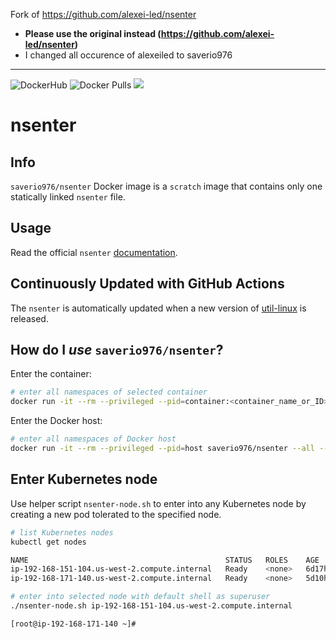 Fork of https://github.com/alexei-led/nsenter

- **Please use the original instead (https://github.com/alexei-led/nsenter)**
- I changed all occurence of alexeiled to saverio976

------------------------------------------------------------------------------

![DockerHub](https://github.com/alexei-led/nsenter/workflows/DockerHub/badge.svg) ![Docker Pulls](https://img.shields.io/docker/pulls/saverio976/nsenter.svg?style=popout) [![](https://images.microbadger.com/badges/image/saverio976/nsenter.svg)](https://microbadger.com/images/saverio976/nsenter "Get your own image badge on microbadger.com")

# nsenter

## Info

`saverio976/nsenter` Docker image is a `scratch` image that contains only one statically linked `nsenter` file.

## Usage

Read the official `nsenter` [documentation](http://man7.org/linux/man-pages/man1/nsenter.1.html).

## Continuously Updated with GitHub Actions

The `nsenter` is automatically updated when a new version of [util-linux](https://github.com/util-linux/util-linux) is released.

## How do I *use* `saverio976/nsenter`?

Enter the container:

```sh
# enter all namespaces of selected container
docker run -it --rm --privileged --pid=container:<container_name_or_ID> saverio976/nsenter --all --target 1 -- su -
```

Enter the Docker host:

```sh
# enter all namespaces of Docker host
docker run -it --rm --privileged --pid=host saverio976/nsenter --all --target 1 -- su -
```

## Enter Kubernetes node

Use helper script `nsenter-node.sh` to enter into any Kubernetes node by creating a new pod tolerated to the specified node.

```sh
# list Kubernetes nodes
kubectl get nodes

NAME                                            STATUS   ROLES    AGE     VERSION
ip-192-168-151-104.us-west-2.compute.internal   Ready    <none>   6d17h   v1.13.7-eks-c57ff8
ip-192-168-171-140.us-west-2.compute.internal   Ready    <none>   5d10h   v1.13.7-eks-c57ff8

# enter into selected node with default shell as superuser
./nsenter-node.sh ip-192-168-151-104.us-west-2.compute.internal

[root@ip-192-168-171-140 ~]#
```
